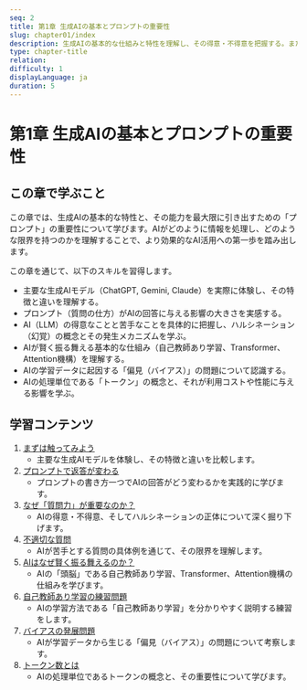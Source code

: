 ```yaml
---
seq: 2
title: 第1章 生成AIの基本とプロンプトの重要性
slug: chapter01/index
description: 生成AIの基本的な仕組みと特性を理解し、その得意・不得意を把握する。また、効果的なプロンプトの基礎を学ぶ。
type: chapter-title
relation: 
difficulty: 1
displayLanguage: ja
duration: 5
---
```


# 第1章 生成AIの基本とプロンプトの重要性

## この章で学ぶこと
この章では、生成AIの基本的な特性と、その能力を最大限に引き出すための「プロンプト」の重要性について学びます。AIがどのように情報を処理し、どのような限界を持つのかを理解することで、より効果的なAI活用への第一歩を踏み出します。

この章を通じて、以下のスキルを習得します。

- 主要な生成AIモデル（ChatGPT, Gemini, Claude）を実際に体験し、その特徴と違いを理解する。
- プロンプト（質問の仕方）がAIの回答に与える影響の大きさを実感する。
- AI（LLM）の得意なことと苦手なことを具体的に把握し、ハルシネーション（幻覚）の概念とその発生メカニズムを学ぶ。
- AIが賢く振る舞える基本的な仕組み（自己教師あり学習、Transformer、Attention機構）を理解する。
- AIの学習データに起因する「偏見（バイアス）」の問題について認識する。
- AIの処理単位である「トークン」の概念と、それが利用コストや性能に与える影響を学ぶ。

## 学習コンテンツ

1.  [まずは触ってみよう](work01)
    - 主要な生成AIモデルを体験し、その特徴と違いを比較します。
2.  [プロンプトで返答が変わる](work02)
    - プロンプトの書き方一つでAIの回答がどう変わるかを実践的に学びます。
3.  [なぜ「質問力」が重要なのか？](work03)
    - AIの得意・不得意、そしてハルシネーションの正体について深く掘り下げます。
4.  [不適切な質問](work04)
    - AIが苦手とする質問の具体例を通じて、その限界を理解します。
5.  [AIはなぜ賢く振る舞えるのか？](work05)
    - AIの「頭脳」である自己教師あり学習、Transformer、Attention機構の仕組みを学びます。
6.  [自己教師あり学習の練習問題](work06)
    - AIの学習方法である「自己教師あり学習」を分かりやすく説明する練習をします。
7.  [バイアスの発展問題](work07)
    - AIが学習データから生じる「偏見（バイアス）」の問題について考察します。
8.  [トークン数とは](work08)
    - AIの処理単位であるトークンの概念と、その重要性について学びます。

